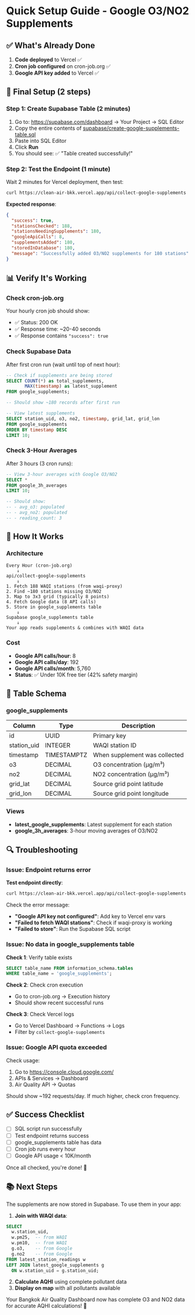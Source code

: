 # Quick Setup Guide - Google O3/NO2 Supplements

## ✅ What's Already Done

1. **Code deployed** to Vercel ✅
2. **Cron job configured** on cron-job.org ✅
3. **Google API key added** to Vercel ✅

## 🔧 Final Setup (2 steps)

### Step 1: Create Supabase Table (2 minutes)

1. Go to: https://supabase.com/dashboard → Your Project → SQL Editor
2. Copy the entire contents of [supabase/create-google-supplements-table.sql](supabase/create-google-supplements-table.sql)
3. Paste into SQL Editor
4. Click **Run**
5. You should see: ✅ "Table created successfully!"

### Step 2: Test the Endpoint (1 minute)

Wait 2 minutes for Vercel deployment, then test:

```bash
curl https://clean-air-bkk.vercel.app/api/collect-google-supplements
```

**Expected response**:
```json
{
  "success": true,
  "stationsChecked": 188,
  "stationsNeedingSupplements": 180,
  "googleApiCalls": 8,
  "supplementsAdded": 180,
  "storedInDatabase": 180,
  "message": "Successfully added O3/NO2 supplements for 180 stations"
}
```

## 📊 Verify It's Working

### Check cron-job.org

Your hourly cron job should show:
- ✅ Status: 200 OK
- ✅ Response time: ~20-40 seconds
- ✅ Response contains `"success": true`

### Check Supabase Data

After first cron run (wait until top of next hour):

```sql
-- Check if supplements are being stored
SELECT COUNT(*) as total_supplements,
       MAX(timestamp) as latest_supplement
FROM google_supplements;

-- Should show ~180 records after first run

-- View latest supplements
SELECT station_uid, o3, no2, timestamp, grid_lat, grid_lon
FROM google_supplements
ORDER BY timestamp DESC
LIMIT 10;
```

### Check 3-Hour Averages

After 3 hours (3 cron runs):

```sql
-- View 3-hour averages with Google O3/NO2
SELECT *
FROM google_3h_averages
LIMIT 10;

-- Should show:
-- - avg_o3: populated
-- - avg_no2: populated
-- - reading_count: 3
```

## 🎯 How It Works

### Architecture

```
Every Hour (cron-job.org)
    ↓
api/collect-google-supplements
    ↓
1. Fetch 188 WAQI stations (from waqi-proxy)
2. Find ~180 stations missing O3/NO2
3. Map to 3x3 grid (typically 8 points)
4. Fetch Google data (8 API calls)
5. Store in google_supplements table
    ↓
Supabase google_supplements table
    ↓
Your app reads supplements & combines with WAQI data
```

### Cost

- **Google API calls/hour**: 8
- **Google API calls/day**: 192
- **Google API calls/month**: 5,760
- **Status**: ✅ Under 10K free tier (42% safety margin)

## 📝 Table Schema

### google_supplements

| Column | Type | Description |
|--------|------|-------------|
| id | UUID | Primary key |
| station_uid | INTEGER | WAQI station ID |
| timestamp | TIMESTAMPTZ | When supplement was collected |
| o3 | DECIMAL | O3 concentration (µg/m³) |
| no2 | DECIMAL | NO2 concentration (µg/m³) |
| grid_lat | DECIMAL | Source grid point latitude |
| grid_lon | DECIMAL | Source grid point longitude |

### Views

- **latest_google_supplements**: Latest supplement for each station
- **google_3h_averages**: 3-hour moving averages of O3/NO2

## 🔍 Troubleshooting

### Issue: Endpoint returns error

**Test endpoint directly**:
```bash
curl https://clean-air-bkk.vercel.app/api/collect-google-supplements
```

Check the error message:
- **"Google API key not configured"**: Add key to Vercel env vars
- **"Failed to fetch WAQI stations"**: Check if waqi-proxy is working
- **"Failed to store"**: Run the Supabase SQL script

### Issue: No data in google_supplements table

**Check 1**: Verify table exists
```sql
SELECT table_name FROM information_schema.tables
WHERE table_name = 'google_supplements';
```

**Check 2**: Check cron execution
- Go to cron-job.org → Execution history
- Should show recent successful runs

**Check 3**: Check Vercel logs
- Go to Vercel Dashboard → Functions → Logs
- Filter by `collect-google-supplements`

### Issue: Google API quota exceeded

Check usage:
1. Go to https://console.cloud.google.com/
2. APIs & Services → Dashboard
3. Air Quality API → Quotas

Should show ~192 requests/day. If much higher, check cron frequency.

## ✅ Success Checklist

- [ ] SQL script run successfully
- [ ] Test endpoint returns success
- [ ] google_supplements table has data
- [ ] Cron job runs every hour
- [ ] Google API usage < 10K/month

Once all checked, you're done! 🎉

## 📚 Next Steps

The supplements are now stored in Supabase. To use them in your app:

1. **Join with WAQI data**:
```sql
SELECT
  w.station_uid,
  w.pm25,  -- from WAQI
  w.pm10,  -- from WAQI
  g.o3,    -- from Google
  g.no2    -- from Google
FROM latest_station_readings w
LEFT JOIN latest_google_supplements g
  ON w.station_uid = g.station_uid;
```

2. **Calculate AQHI** using complete pollutant data
3. **Display on map** with all pollutants available

Your Bangkok Air Quality Dashboard now has complete O3 and NO2 data for accurate AQHI calculations! 🎯
